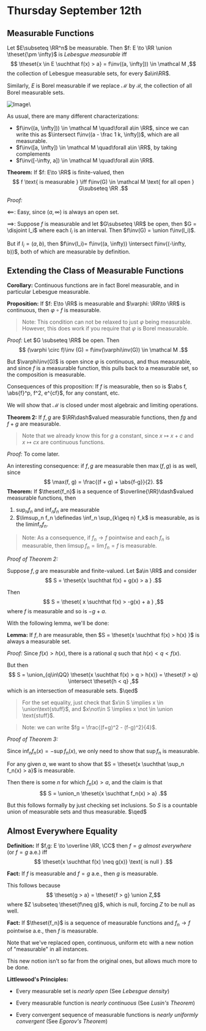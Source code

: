 # Thursday September 12th

## Measurable Functions

Let $E\subseteq \RR^n$ be measurable. 
Then $f: E \to \RR \union \theset{\pm \infty}$ is *Lebesgue measurable* iff 
$$
\theset{x \in E \suchthat f(x) > a} = f\inv((a, \infty])) \in \mathcal M
,$$ 
the collection of Lebesgue measurable sets, for every $a\in\RR$.

Similarly, $E$ is Borel measurable if we replace $\mathcal M$ by $\mathcal B$, the collection of all Borel measurable sets.

![Image](figures/2019-09-10-11:11.png)\

As usual, there are many different characterizations:

- $f\inv((a, \infty])) \in \mathcal M \quad\forall a\in \RR$, since we can write this as $\intersect f\inv((a - \frac 1 k, \infty])$, which are all measurable.
- $f\inv([a, \infty]) \in \mathcal M \quad\forall a\in \RR$, by taking complements
- $f\inv([-\infty, a]) \in \mathcal M \quad\forall a\in \RR$.

**Theorem:**
If $f: E\to \RR$ is finite-valued, then 
$$
f \text{ is measurable } 
\iff 
f\inv(G) \in \mathcal M \text{ for all open } G\subseteq \RR
.$$

*Proof:*

$\impliedby$: 
Easy, since $(a, \infty)$ is always an open set.

$\implies$: 
Suppose $f$ is measurable and let $G\subseteq \RR$ be open, then $G = \disjoint I_i$ where each $I_i$ is an interval. Then $f\inv(G) = \union f\inv(I_i)$.

But if $I_i = (a, b)$, then $f\inv(I_i)= f\inv((a, \infty)) \intersect f\inv((-\infty, b))$, both of which are measurable by definition.

## Extending the Class of Measurable Functions

**Corollary:**
Continuous functions are in fact Borel measurable, and in particular Lebesgue measurable.

**Proposition:**
If $f: E\to \RR$ is measurable and $\varphi: \RR\to \RR$ is continuous, then $\varphi \circ f$ is measurable.

> Note: This condition can not be relaxed to just $\varphi$ being measurable. However, this does work if you require that $\varphi$ is Borel measurable.

*Proof:*
Let $G \subseteq \RR$ be open. 
Then 
$$
(\varphi \circ f)\inv (G) = f\inv(\varphi\inv(G)) \in \mathcal M
.$$ 

But $\varphi\inv(G)$ is open since $\varphi$ is continuous, and thus measurable, and since $f$ is a measurable function, this pulls back to a measurable set, so the composition is measurable.

Consequences of this proposition:
If $f$ is measurable, then so is $\abs f, \abs{f}^p, f^2, e^{cf}$, for any constant, etc.

We will show that $\mathcal M$ is closed under most algebraic and limiting operations.

**Theorem 2:**
If $f, g$ are $\RR\dash$valued measurable functions, then $fg$ and $f+g$ are measurable.

> Note that we already know this for $g$ a constant, since $x \mapsto x+c$ and $x\mapsto cx$ are continuous functions.

*Proof:*
To come later.

An interesting consequence: if $f,g$ are measurable then $\max(f, g)$ is as well, since
$$
\max(f, g) = \frac{(f + g) + \abs{f-g}}{2}.
$$
**Theorem:**
If $\theset{f_n}$ is a sequence of $\overline{\RR}\dash$valued measurable functions, then

1. $\sup_n f_n$ and $\inf_n f_n$ are measurable
2. $\limsup_n f_n \definedas \inf_n \sup_{k\geq n} f_k$ is measurable, as is the $\liminf_n f_n$.

> Note: As a consequence, if $f_n \to f$ pointwise and each $f_n$ is measurable, then $\limsup f_n = \lim f_n = f$ is measurable.

*Proof of Theorem 2:*

Suppose $f,g$ are measurable and finite-valued.
Let $a\in \RR$ and consider 
$$
S = \theset{x \suchthat f(x) + g(x) > a }
.$$

Then 
$$
S = \theset{ x \suchthat f(x) > -g(x) + a }
,$$ 
where $f$ is measurable and so is $-g + a$.

With the following lemma, we'll be done:

**Lemma:**
If $f, h$ are measurable, then $S = \theset{x \suchthat f(x) > h(x) }$ is always a measurable set.

*Proof:*
Since $f(x) > h(x)$, there is a rational $q$ such that $h(x) < q < f(x)$.

But then 
$$
S = \union_{q\in\QQ} \theset{x \suchthat f(x) > q > h(x)} = \theset{f > q} \intersect \theset{h < q}
,$$ 
which is an intersection of measurable sets.
$\qed$

> For the set equality, just check that $x\in S \implies x \in \union\text{stuff}$, and $x\not\in S \implies x \not \in \union \text{stuff}$.

> Note: we can write $fg = \frac{(f+g)^2 - (f-g)^2}{4}$.

*Proof of Theorem 3:*

Since $\inf_n f_n(x) = - \sup f_n(x)$, we only need to show that $\sup f_n$ is measurable.

For any given $a$, we want to show that $S = \theset{x \suchthat \sup_n f_n(x) > a}$ is measurable.

Then there is some $n$ for which $f_n(x) >  a$, and the claim is that 
$$
S = \union_n \theset{x \suchthat f_n(x) > a}
.$$

But this follows formally by just checking set inclusions. 
So $S$ is a countable union of measurable sets and thus measurable.
$\qed$

## Almost Everywhere Equality

**Definition:**
If $f,g: E \to \overline \RR, \CC$ then $f=g$ *almost everywhere* (or $f=g$ a.e.) iff 
$$
\theset{x \suchthat f(x) \neq g(x)} \text{ is null }
.$$

**Fact:**
If $f$ is measurable and $f=g$ a.e., then $g$ is measurable.

This follows because 
$$
\theset{g > a} = \theset{f > g} \union Z,$$ 
where $Z \subseteq \theset{f\neq g}$, which is null, forcing $Z$ to be null as well.

**Fact:**
If $\theset{f_n}$ is a sequence of measurable functions and $f_n \to f$ pointwise a.e., then $f$ is measurable.

Note that we've replaced open, continuous, uniform etc with a new notion of "measurable" in all instances.

This new notion isn't so far from the original ones, but allows much more to be done.

**Littlewood's Principles:**

- Every measurable set is *nearly open* (See *Lebesgue density*)

- Every measurable function is *nearly continuous* (See *Lusin's Theorem*)

- Every convergent sequence of measurable functions is *nearly uniformly convergent* (See *Egorov's Theorem*)